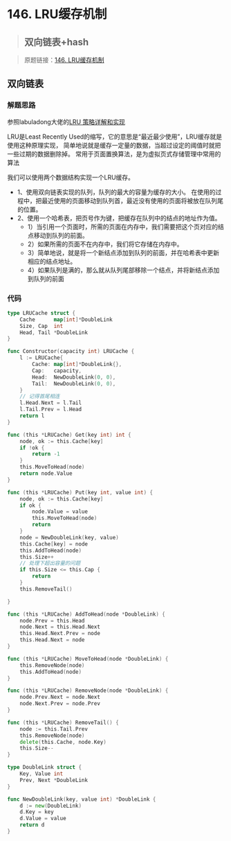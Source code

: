 # 146. LRU缓存机制

> ## 双向链表+hash

> 原题链接：[146. LRU缓存机制](https://leetcode-cn.com/problems/lru-cache/)

## 双向链表

### 解题思路
参照labuladong大佬的[LRU 策略详解和实现](https://leetcode-cn.com/problems/lru-cache/solution/lru-ce-lue-xiang-jie-he-shi-xian-by-labuladong/)

LRU是Least Recently Used的缩写，它的意思是“最近最少使用”，LRU缓存就是使用这种原理实现，
简单地说就是缓存一定量的数据，当超过设定的阈值时就把一些过期的数据删除掉。
常用于页面置换算法，是为虚拟页式存储管理中常用的算法

我们可以使用两个数据结构实现一个LRU缓存。

* 1、使用双向链表实现的队列，队列的最大的容量为缓存的大小。
在使用的过程中，把最近使用的页面移动到队列首，最近没有使用的页面将被放在队列尾的位置。
* 2、使用一个哈希表，把页号作为键，把缓存在队列中的结点的地址作为值。
    * 1）当引用一个页面时，所需的页面在内存中，我们需要把这个页对应的结点移动到队列的前面。
    * 2）如果所需的页面不在内存中，我们将它存储在内存中。
    * 3）简单地说，就是将一个新结点添加到队列的前面，并在哈希表中更新相应的结点地址。
    * 4）如果队列是满的，那么就从队列尾部移除一个结点，并将新结点添加到队列的前面
### 代码
```go
type LRUCache struct {
	Cache      map[int]*DoubleLink
	Size, Cap  int
	Head, Tail *DoubleLink
}

func Constructor(capacity int) LRUCache {
	l := LRUCache{
		Cache: map[int]*DoubleLink{},
		Cap:   capacity,
		Head:  NewDoubleLink(0, 0),
		Tail:  NewDoubleLink(0, 0),
	}
	// 记得首尾相连
	l.Head.Next = l.Tail
	l.Tail.Prev = l.Head
	return l
}

func (this *LRUCache) Get(key int) int {
	node, ok := this.Cache[key]
	if !ok {
		return -1
	}
	this.MoveToHead(node)
	return node.Value
}

func (this *LRUCache) Put(key int, value int) {
	node, ok := this.Cache[key]
	if ok {
		node.Value = value
		this.MoveToHead(node)
		return
	}
	node = NewDoubleLink(key, value)
	this.Cache[key] = node
	this.AddToHead(node)
	this.Size++
	// 处理下超出容量的问题
	if this.Size <= this.Cap {
		return
	}
	this.RemoveTail()

}

func (this *LRUCache) AddToHead(node *DoubleLink) {
	node.Prev = this.Head
	node.Next = this.Head.Next
	this.Head.Next.Prev = node
	this.Head.Next = node
}

func (this *LRUCache) MoveToHead(node *DoubleLink) {
	this.RemoveNode(node)
	this.AddToHead(node)
}

func (this *LRUCache) RemoveNode(node *DoubleLink) {
	node.Prev.Next = node.Next
	node.Next.Prev = node.Prev
}

func (this *LRUCache) RemoveTail() {
	node := this.Tail.Prev
	this.RemoveNode(node)
	delete(this.Cache, node.Key)
	this.Size--
}

type DoubleLink struct {
	Key, Value int
	Prev, Next *DoubleLink
}

func NewDoubleLink(key, value int) *DoubleLink {
	d := new(DoubleLink)
	d.Key = key
	d.Value = value
	return d
}
```
